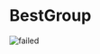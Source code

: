 # BestGroup

![failed](https://staticg.sportskeeda.com/editor/2021/06/1bc1d-16232233544623-800.jpg)
